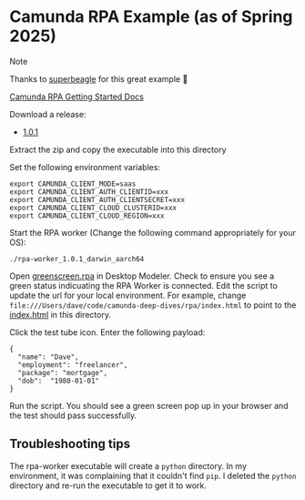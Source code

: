 # Camunda RPA Example (as of Spring 2025)

> [!NOTE]  
> Thanks to [superbeagle](https://github.com/superbeagle) for this great example :clap:

[Camunda RPA Getting Started Docs](https://docs.camunda.io/docs/components/rpa/getting-started/#test-your-script)

Download a release:
- [1.0.1](https://github.com/camunda/rpa-worker/releases/tag/1.0.1)

Extract the zip and copy the executable into this directory

Set the following environment variables: 

```shell
export CAMUNDA_CLIENT_MODE=saas
export CAMUNDA_CLIENT_AUTH_CLIENTID=xxx
export CAMUNDA_CLIENT_AUTH_CLIENTSECRET=xxx
export CAMUNDA_CLIENT_CLOUD_CLUSTERID=xxx
export CAMUNDA_CLIENT_CLOUD_REGION=xxx
```

Start the RPA worker (Change the following command appropriately for your OS):

```shell
./rpa-worker_1.0.1_darwin_aarch64
```

Open [greenscreen.rpa](rpaScripts/greenscreen.rpa) in Desktop Modeler. Check to ensure you see a green status indicuating the RPA Worker is connected. Edit the script to update the url for your local environment. For example, change `file:///Users/dave/code/camunda-deep-dives/rpa/index.html` to point to the [index.html](index.html) in this directory.

Click the test tube icon. Enter the following payload: 

```
{
  "name": "Dave",
  "employment": "freelancer",
  "package": "mortgage",
  "dob":  "1980-01-01"
}
```

Run the script. You should see a green screen pop up in your browser and the test should pass successfully.

## Troubleshooting tips

The rpa-worker executable will create a `python` directory. In my environment, it was complaining that it couldn't find `pip`. I deleted the `python` directory and re-run the executable to get it to work. 




